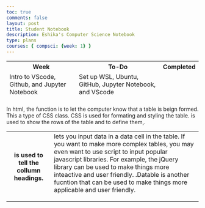 ```yaml
---
toc: true
comments: false
layout: post
title: Student Notebook 
description: Eshika's Computer Science Notebook
type: plans
courses: { compsci: {week: 1} }
---
```


<table>
<thead>
    <tr>
        <th>Week</th>
        <th>To-Do</th>
        <th>Completed</th>
    </tr>
    <tr>
        <td>Intro to VScode, Github, and Jupyter Notebook</td>
        <td>Set up WSL, Ubuntu, GitHub, Jupyter Notebook, and VScode</td>
    </tr>
    <tr>
        <td></td>
        <td></td>
    </tr>
</thead>
</table>

In html, the <table> function is to let the computer know that a table is beign formed. This a type of CSS class. CSS is used for formating and styling the table. <tr> is used to show the rows of the table and to define them,. <th> is used to tell the collumn headings. <td> lets you input data in a data cell in the table. 
If you want to make more complex tables, you may even want to use script to input popular javascript libraries. For example, the jQuery library can be used to make things more inteactive and user friendly.
.Datable is another fucntion that can be used to make things more applicable and user friendly. 